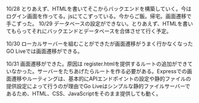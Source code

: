 10/28
とりあえず、HTMLを書いてそこからバックエンドを構築していく。今はログイン画面を作ってる。jsにてこずっている。今からご飯。帰宅。画面遷移で手こずった。
10/29
データベースの設定ができない。とりあえず、HTMLを書いてもらってそれにバックエンドとデータベースを合体させて行く予定。

10/30
ローカルサーバーを組むことができたが画面遷移がうまく行かなくなったGO Liveでは画面遷移ができる。

10/31
画面遷移ができた。原因は register.htmlを提供するルートの追加ができていなかった。サーバーをたちあげたらルートを作る必要がある。Expressでの画面遷移やルーティングは、基本的にAPIエンドポイントの設定や静的ファイルの提供設定によって行うのが理由でGo Liveはシンプルな静的ファイルサーバーであるため、HTML、CSS、JavaScriptをそのまま提供しても動く。